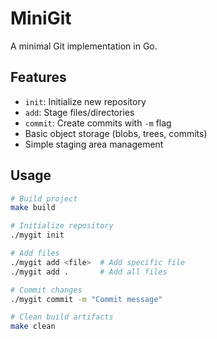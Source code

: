# MiniGit

A minimal Git implementation in Go.

## Features
- `init`: Initialize new repository
- `add`: Stage files/directories
- `commit`: Create commits with `-m` flag
- Basic object storage (blobs, trees, commits)
- Simple staging area management

## Usage
```sh
# Build project
make build

# Initialize repository
./mygit init

# Add files
./mygit add <file>  # Add specific file
./mygit add .       # Add all files

# Commit changes
./mygit commit -m "Commit message"

# Clean build artifacts
make clean
```